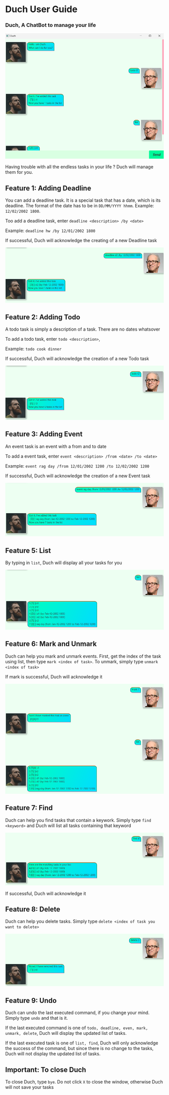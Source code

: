 # Duch User Guide

### Duch, A ChatBot to manage your life

![alt text](./Ui.png)

Having trouble with all the endless tasks in your life ? Duch will manage them for you.

## Feature 1: Adding Deadline


You can add a deadline task. It is a special task that has a date, which is its deadline. The format of the date has to be in `DD/MM/YYYY hhmm`. Example: `12/02/2002 1800`.

Too add a deadline task, enter `deadline <description> /by <date>`

Example: `deadline hw /by 12/01/2002 1800`

If successful, Duch will acknowledge the creating of a new Deadline task

![alt text](./Deadline.png)

## Feature 2: Adding Todo

A todo task is simply a description of a task. There are no dates whatsover

To add a todo task, enter `todo <description>`,

Example: `todo cook dinner`

If successful, Duch will acknowledge the creation of a new Todo task

![alt text](./Todo.png)

## Feature 3: Adding Event

An event task is an event with a from and to date

To add a event task, enter `event <description> /from <date> /to <date>`

Example: `event rag day /from 12/01/2002 1200 /to 12/02/2002 1200`

If successful, Duch will acknowledge the creation of a new Event task

![alt text](./Event.png)

## Feature 5: List

By typing in `list`, Duch will display all your tasks for you

![alt text](./List.png)

## Feature 6: Mark and Unmark

Duch can help you mark and unmark events. First, get the index of the task using list, then type `mark <index of task>`. To unmark, simply type `unmark <index of task>`

If mark is successful, Duch will acknowledge it

![alt text](./Mark.png)

## Feature 7: Find

Duch can help you find tasks that contain a keywork. Simply type `find <keyword>` and Duch will list all tasks containing that keyword

![alt text](./Find.png)

If successful, Duch will acknowledge it



## Feature 8: Delete

Duch can help you delete tasks. Simply type `delete <index of task you want to delete>`

![alt text](./Delete.png)

## Feature 9: Undo

Duch can undo the last executed command, if you change your mind. Simply type `undo` and that is it. 

If the last executed command is one of `todo, deadline, even, mark, unmark, delete`, Duch will display the updated list of tasks. 

If the last executed task is one of `list, find`, Duch will only acknowledge the success of the command, but since there is no change to the tasks, Duch will not display the updated list of tasks.

## Important: To close Duch

To close Duch, type `bye`. Do not click `X` to close the window, otherwise Duch will not save your tasks